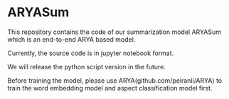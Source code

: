 # ARYASum

This repository contains the code of our summarization model ARYASum which is an end-to-end ARYA based model.

Currently, the source code is in jupyter notebook format. 

We will release the python script version in the future. 

Before training the model, please use ARYA(github.com/peiranli/ARYA) to train the word embedding model and aspect classification model first.
